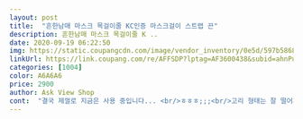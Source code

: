 ```yaml
---
layout: post 
title:  "흔한남매 마스크 목걸이줄 KC인증 마스크걸이 스트랩 끈" 
description: 흔한남매 마스크 목걸이줄 K ..
date: 2020-09-19 06:22:50 
img: https://static.coupangcdn.com/image/vendor_inventory/0e5d/597b58688131024b862031b0f9309c0d407b2a27712f30feac9b369329c9.jpg 
linkUrl: https://link.coupang.com/re/AFFSDP?lptag=AF3600438&subid=ahnPublicAsk&pageKey=2010295511&itemId=3420031534&vendorItemId=71406595658&traceid=V0-113-0280ab2687eae5ac 
categories: [1004] 
color: A6A6A6 
price: 2900 
author: Ask View Shop 
cont:  "결국 제껄로 지금은 사용 중입니다... <br/>ㅎㅎㅎ;;;<br/>고리 형태는 잘 떨어져서 못 쓴다는 말도 많았고 면마스크를 씌우고 있어서 끈이 두꺼워 생각한게 똑딱이였어요.<br/><br/>곧 잘 쓰고있긴한데 할짝대고 있어서 움직이고 하다보면 벗겨져있더라구요.<br/>.<br/><br/>그래서 뒤로 고정도 할 수 있는걸로 찾았는데 원래 원하는 제품이 있었는데 없어져서 이걸로 결정.<br/>.<br/><br/>근데 아기가 어려서 아직은 사이즈가 커요.<br/>.<br/>원래 제가 찾던건 조임을 원하는데로 할 수 있는 거였는데 이건 딱 사이즈가 정해져 있어서 나중에 써야할 듯해 고이 모셔둠... <br/>ㅠㅠ<br/>끈이 떨어질 염려도 없고 만족했어요.<br/><br/>너무 좋아하네요<br/>디자인도 귀엽고 원하는 똑딱이라 일단 맘에 듬.<br/><br/>사이즈를 조율 할 수 있었으면 완전 대만족이었을 듯해요ㅎㅎ<br/>아이가 좋아하는 흔한남매라<br/>아이가 하기에 길이도 적당하고<br/>아이가 흔남 너무 좋아는데 사줫더니 마스크를 너무 잘 챙기고다녀요 ㅋㅋㅋ<br/>이제 9개월차 접어든 아들맘입니다.<br/><br/>자꾸 마스크가 움직일 때마다 벗겨져서 구매했어요.<br/><br/>캐릭터가 넘 귀엽네요<br/>" 
---
```

